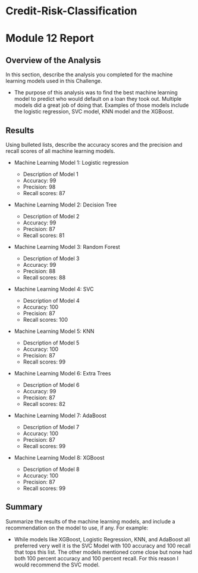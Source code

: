 # Credit-Risk-Classification

# Module 12 Report 

## Overview of the Analysis

In this section, describe the analysis you completed for the machine learning models used in this Challenge. 

* The purpose of this analysis was to find the best machine learning model to predict who would default on a loan they took out. Multiple models did a great job of doing that. Examples of those models include  the logistic regression, SVC model, KNN model and the XGBoost.


## Results

Using bulleted lists, describe the accuracy scores and the precision and recall scores of all machine learning models.

* Machine Learning Model 1: Logistic regression
    * Description of Model 1
    * Accuracy: 99
    * Precision: 98
    * Recall scores: 87
 
*  Machine Learning Model 2: Decision Tree
    * Description of Model 2
    * Accuracy: 99
    * Precision: 87
    * Recall scores: 81
   
* Machine Learning Model 3: Random Forest
    * Description of Model 3
    * Accuracy: 99
    * Precision: 88
    * Recall scores: 88

* Machine Learning Model 4: SVC
    * Description of Model 4
    * Accuracy: 100
    * Precision: 87
    * Recall scores: 100
 
*  Machine Learning Model 5: KNN
    * Description of Model 5
    * Accuracy: 100
    * Precision: 87
    * Recall scores: 99
   
* Machine Learning Model 6: Extra Trees
    * Description of Model 6
    * Accuracy: 99
    * Precision: 87
    * Recall scores: 82

* Machine Learning Model 7: AdaBoost
    * Description of Model 7
    * Accuracy: 100
    * Precision: 87
    * Recall scores: 99
      
 
*  Machine Learning Model 8: XGBoost
    * Description of Model 8
    * Accuracy: 100
    * Precision: 87
    * Recall scores: 99

 


## Summary

Summarize the results of the machine learning models, and include a recommendation on the model to use, if any. For example:

* While models like XGBoost, Logistic Regression, KNN, and AdaBoost all preferred very well it is the SVC Model with 100 accuracy and 100 recall that tops this list. The other models mentioned come close but none had both 100 percent accuracy and 100 percent recall. For this reason I would recommend the SVC model.



